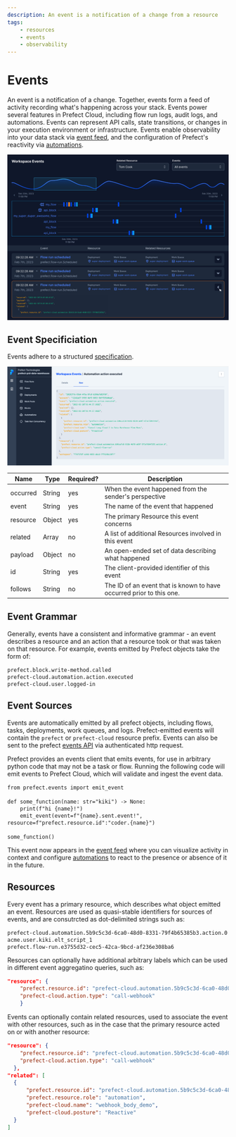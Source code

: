 ```yaml
---
description: An event is a notification of a change from a resource
tags:
    - resources
    - events
    - observability
---
```


# Events

An event is a notification of a change. Together, events form a feed of activity recording what's happening across your stack. Events power several features in Prefect Cloud, including flow run logs, audit logs, and automations. Events can represent API calls, state transitions, or changes in your execution environment or infrastructure. Events enable observability into your data stack via [event feed](/ui/events/), and the configuration of Prefect's reactivity via [automations](/ui/automations/).

![Prefect UI](../img/ui/event-feed.png)

## Event Specificiation

Events adhere to a structured [specification](https://app.prefect.cloud/api/docs#tag/Events).

![Prefect UI](../img/ui/event-spec.png)
  
| Name | Type | Required? | Description |
| ---- | ---- | --------- | ----------- |
| occurred |  String | yes | When the event happened from the sender's perspective |
| event |  String | yes | The name of the event that happened |
| resource|  Object | yes | The primary Resource this event concerns |
| related | Array | no | A list of additional Resources involved in this event |
| payload | Object | no | An open-ended set of data describing what happened |
| id | String | yes | The client-provided identifier of this event |
| follows | String | no | The ID of an event that is known to have occurred prior to this one. |


## Event Grammar

Generally, events have a consistent and informative grammar - an event describes a resource and an action that a resource took or that was taken on that resource. For example, events emitted by Prefect objects take the form of:


```
prefect.block.write-method.called
prefect-cloud.automation.action.executed
prefect-cloud.user.logged-in
```

## Event Sources

Events are automatically emitted by all prefect objects, including flows, tasks, deployments, work queues, and logs. Prefect-emitted events will contain the `prefect` or `prefect-cloud` resource prefix. Events can also be sent to the prefect [events API](https://app.prefect.cloud/api/docs#tag/Events) via authenticated http request.

Prefect provides an events client that emits events, for use in arbitrary python code that may not be a task or 
flow. Running the following code will emit events to Prefect Cloud, which will validate and ingest the event data.


```python3
from prefect.events import emit_event

def some_function(name: str="kiki") -> None:
    print(f"hi {name}!")
    emit_event(event=f"{name}.sent.event!", resource=f"prefect.resource.id":"coder.{name}")
          
some_function()
```

This event now appears in the [event feed](/ui/events/) where you can visualize activity in context and configure [automations](/ui/automations/) to react to the presence or absence of it in the future.


## Resources

Every event has a primary resource, which describes what object emitted an event. Resources are used as quasi-stable identifiers for sources of events, and are consutrcted as dot-delimited strings such as:

```
prefect-cloud.automation.5b9c5c3d-6ca0-48d0-8331-79f4b65385b3.action.0
acme.user.kiki.elt_script_1
prefect.flow-run.e3755d32-cec5-42ca-9bcd-af236e308ba6
```

Resources can optionally have additional arbitrary labels which can be used in different event aggregatino queries, such as:

```json
"resource": {
    "prefect.resource.id": "prefect-cloud.automation.5b9c5c3d-6ca0-48d0-8331-79f4b65385b3",
    "prefect-cloud.action.type": "call-webhook"
    }
```

Events can optionally contain related resources, used to associate the event with other resources, such as in the case that the primary resource acted on or with another resource:

```json
"resource": {
    "prefect.resource.id": "prefect-cloud.automation.5b9c5c3d-6ca0-48d0-8331-79f4b65385b3.action.0",
    "prefect-cloud.action.type": "call-webhook"
  },
"related": [
  {
      "prefect.resource.id": "prefect-cloud.automation.5b9c5c3d-6ca0-48d0-8331-79f4b65385b3",
      "prefect.resource.role": "automation",
      "prefect-cloud.name": "webhook_body_demo",
      "prefect-cloud.posture": "Reactive"
  }
]
```






